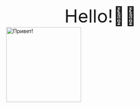 <body>
    <div id="header" align="center">
      <center><font size="200">Hello!👋🤙</font></center>
      </div>
        <div>
      <img src="https://www.riotgames.com/darkroom/630/81fa62640571559795977cb9e5afbf02:b962fb42069bf5cd6d6aacf3cd82aba1/braum-wave-1.gif" width="200" height="200" alt="Привет!"/>
      </div>
  </body>
